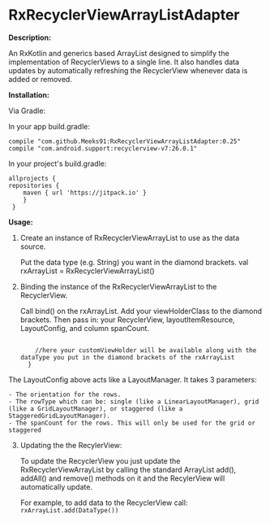 # RxRecyclerViewArrayListAdapter

**Description:**

 An RxKotlin and generics based ArrayList designed to simplify the implementation of RecyclerViews to a single line.
 It also handles data updates by automatically refreshing the RecyclerView whenever data is added or removed.

**Installation:**

 Via Gradle:

 In your app build.gradle:

    compile "com.github.Meeks91:RxRecyclerViewArrayListAdapter:0.25"
    compile "com.android.support:recyclerview-v7:26.0.1"

In your project's build.gradle:

    allprojects {
    repositories {
        maven { url 'https://jitpack.io' }
        }
     }

**Usage:**

1. Create an instance of RxRecyclerViewArrayList to use as the data source.

    Put the data type (e.g. String) you want in the diamond brackets.
    val rxArrayList = RxRecyclerViewArrayList<DataType>()

2. Binding the instance of the RxRecyclerViewArrayList to the RecyclerView.

    Call bind() on the rxArrayList. Add your viewHolderClass to the diamond brackets. Then pass in: your RecyclerView, layoutItemResource, LayoutConfig, and column spanCount.
    ``` rxArrayList.bind<customViewHolder>(recycylerView, R.layout.item, LayoutConfig(Orientation.vertical, RowType.single, 1)) { customViewHolder, dataType ->

        //here your customViewHolder will be available along with the dataType you put in the diamond brackets of the rxArrayList
      }
   ```
The LayoutConfig above acts like a LayoutManager. It takes 3 parameters:

    - The orientation for the rows.
    - The rowType which can be: single (like a LinearLayoutManager), grid (like a GridLayoutManager), or staggered (like a StaggeredGridLayoutManager).
    - The spanCount for the rows. This will only be used for the grid or staggered

3. Updating the the RecylerView:

    To update the RecyclerView you just update the RxRecyclerViewArrayList  by calling the standard ArrayList add(), addAll() and remove() methods on it and the RecylerView will automatically update.

    For example, to add data to the RecyclerView call: `rxArrayList.add(DataType())`
